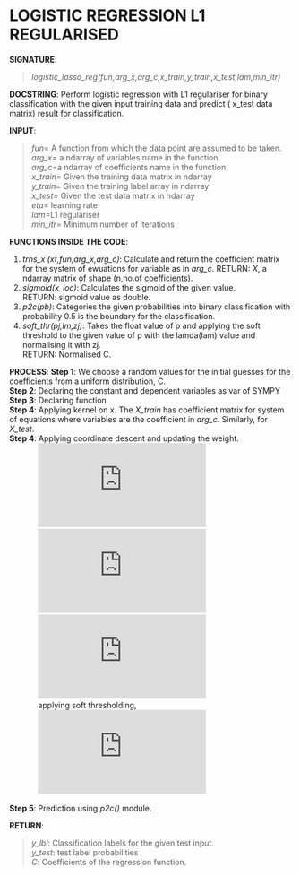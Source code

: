 # LOGISTIC REGRESSION L1 REGULARISED

**SIGNATURE**: 
>*logistic_lasso_reg(fun,arg_x,arg_c,x_train,y_train,x_test,lam,min_itr)*

**DOCSTRING**:
Perform logistic regression with L1 regulariser for binary classification with the given input training data and predict ( x_test data matrix) result for classification.

**INPUT**:
>*fun*= A function from which the data point are assumed to be taken.  
*arg_x*= a ndarray of variables name in the function.  
*arg_c*=a ndarray of coefficients name in the function.  
*x_train*= Given the training data matrix in ndarray  
*y_train*= Given the training label array in ndarray  
*x_test*= Given the test data matrix in ndarray  
*eta*= learning rate  
*lam*=L1 regulariser  
*min_itr*= Minimum number of iterations  

**FUNCTIONS INSIDE THE CODE**:
1) *trns_x (xt,fun,arg_x,arg_c)*: Calculate and return the coefficient matrix for the system of ewuations for variable as in *arg_c*.
RETURN: *X*, a ndarray matrix of shape (n,no.of coefficients).  
2) *sigmoid(x_loc)*: Calculates the sigmoid of the given value.  
RETURN: sigmoid value as double.  
3) *p2c(pb)*: Categories the given probabilities into binary classification with probability 0.5 is the boundary for the classification.  
4) _soft_thr(pj,lm,zj)_: Takes the float value of ρ and applying the soft threshold to the given value of ρ with the lamda(lam) value and normalising it with zj.  
RETURN: Normalised C.  

**PROCESS**:
**Step 1**: We choose a random values for the initial guesses for the coefficients from a uniform distribution, C.  
**Step 2**: Declaring the constant and dependent variables as var of SYMPY  
**Step 3**: Declaring function  
**Step 4**: Applying kernel on x. The *X_train* has coefficient matrix for system of equations where variables are the coefficient in *arg_c*. Similarly, for *X_test*.  
**Step 4**: Applying coordinate descent and updating the weight.  
&nbsp;&nbsp;&nbsp;&nbsp;&nbsp;&nbsp;&nbsp;&nbsp;&nbsp;&nbsp;&nbsp;&nbsp;&nbsp;![](http://latex.codecogs.com/gif.latex?%5Cwidehat%7By%7D%3D%5Csigma%28xtrain%5Cbullet%20C%29)  
&nbsp;&nbsp;&nbsp;&nbsp;&nbsp;&nbsp;&nbsp;&nbsp;&nbsp;&nbsp;&nbsp;&nbsp;&nbsp;![](http://latex.codecogs.com/gif.latex?L%3D-ylog%28%5Cwidehat%7By%7D%29-%281-y%29log%281-%5Cwidehat%7By%7D%29&plus;%5Clambda%5Cleft%20%5C%7C%20w%20%5Cright%20%5C%7C)  
&nbsp;&nbsp;&nbsp;&nbsp;&nbsp;&nbsp;&nbsp;&nbsp;&nbsp;&nbsp;&nbsp;&nbsp;&nbsp;![](http://latex.codecogs.com/gif.latex?w%3Dx%5Cleft%20%28wx&plus;%28y-%5Cwidehat%7By%7D%29%20%5Cright%20%29)  
&nbsp;&nbsp;&nbsp;&nbsp;&nbsp;&nbsp;&nbsp;&nbsp;&nbsp;&nbsp;&nbsp;&nbsp;&nbsp;applying soft thresholding,  
&nbsp;&nbsp;&nbsp;&nbsp;&nbsp;&nbsp;&nbsp;&nbsp;&nbsp;&nbsp;&nbsp;&nbsp;&nbsp;![](http://latex.codecogs.com/gif.latex?w%3DS%28%5Crho%2C%5Clambda%29w)  

**Step 5**: Prediction using *p2c()* module.  

**RETURN**: 
>*y_lbl*: Classification labels for the given test input.  
*y_test*: test label probabilities  
*C*: Coefficients of the regression function.
